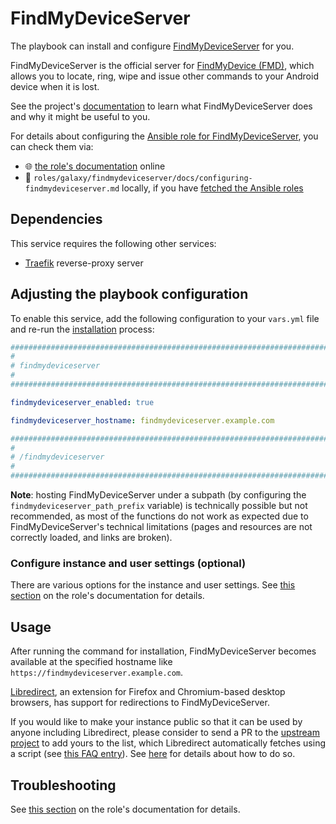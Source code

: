 <!--
SPDX-FileCopyrightText: 2020 - 2024 MDAD project contributors
SPDX-FileCopyrightText: 2020 - 2024 Slavi Pantaleev
SPDX-FileCopyrightText: 2020 Aaron Raimist
SPDX-FileCopyrightText: 2020 Chris van Dijk
SPDX-FileCopyrightText: 2020 Dominik Zajac
SPDX-FileCopyrightText: 2020 Mickaël Cornière
SPDX-FileCopyrightText: 2022 François Darveau
SPDX-FileCopyrightText: 2022 Julian Foad
SPDX-FileCopyrightText: 2022 Warren Bailey
SPDX-FileCopyrightText: 2023 Antonis Christofides
SPDX-FileCopyrightText: 2023 Felix Stupp
SPDX-FileCopyrightText: 2023 Julian-Samuel Gebühr
SPDX-FileCopyrightText: 2023 Pierre 'McFly' Marty
SPDX-FileCopyrightText: 2024 - 2025 Suguru Hirahara

SPDX-License-Identifier: AGPL-3.0-or-later
-->

# FindMyDeviceServer

The playbook can install and configure [FindMyDeviceServer](https://gitlab.com/Nulide/findmydeviceserver) for you.

FindMyDeviceServer is the official server for [FindMyDevice (FMD)](https://gitlab.com/Nulide/findmydevice), which allows you to locate, ring, wipe and issue other commands to your Android device when it is lost.

See the project's [documentation](https://gitlab.com/Nulide/findmydeviceserver/-/blob/master/README.md) to learn what FindMyDeviceServer does and why it might be useful to you.

For details about configuring the [Ansible role for FindMyDeviceServer](https://github.com/mother-of-all-self-hosting/ansible-role-findmydeviceserver), you can check them via:
- 🌐 [the role's documentation](https://github.com/mother-of-all-self-hosting/ansible-role-findmydeviceserver/blob/main/docs/configuring-findmydeviceserver.md) online
- 📁 `roles/galaxy/findmydeviceserver/docs/configuring-findmydeviceserver.md` locally, if you have [fetched the Ansible roles](../installing.md)

## Dependencies

This service requires the following other services:

- [Traefik](traefik.md) reverse-proxy server

## Adjusting the playbook configuration

To enable this service, add the following configuration to your `vars.yml` file and re-run the [installation](../installing.md) process:

```yaml
########################################################################
#                                                                      #
# findmydeviceserver                                                   #
#                                                                      #
########################################################################

findmydeviceserver_enabled: true

findmydeviceserver_hostname: findmydeviceserver.example.com

########################################################################
#                                                                      #
# /findmydeviceserver                                                  #
#                                                                      #
########################################################################
```

**Note**: hosting FindMyDeviceServer under a subpath (by configuring the `findmydeviceserver_path_prefix` variable) is technically possible but not recommended, as most of the functions do not work as expected due to FindMyDeviceServer's technical limitations (pages and resources are not correctly loaded, and links are broken).

### Configure instance and user settings (optional)

There are various options for the instance and user settings. See [this section](https://github.com/mother-of-all-self-hosting/ansible-role-findmydeviceserver/blob/main/docs/configuring-findmydeviceserver.md#configure-instance-and-user-settings-optional) on the role's documentation for details.

## Usage

After running the command for installation, FindMyDeviceServer becomes available at the specified hostname like `https://findmydeviceserver.example.com`.

[Libredirect](https://libredirect.github.io/), an extension for Firefox and Chromium-based desktop browsers, has support for redirections to FindMyDeviceServer.

If you would like to make your instance public so that it can be used by anyone including Libredirect, please consider to send a PR to the [upstream project](https://github.com/findmydeviceserver-org/findmydeviceserver-instances) to add yours to the list, which Libredirect automatically fetches using a script (see [this FAQ entry](https://libredirect.github.io/faq.html#where_the_hell_are_those_instances_coming_from)). See [here](https://github.com/findmydeviceserver-org/findmydeviceserver-instances/blob/main/README.md) for details about how to do so.

## Troubleshooting

See [this section](https://github.com/mother-of-all-self-hosting/ansible-role-findmydeviceserver/blob/main/docs/configuring-findmydeviceserver.md#troubleshooting) on the role's documentation for details.
